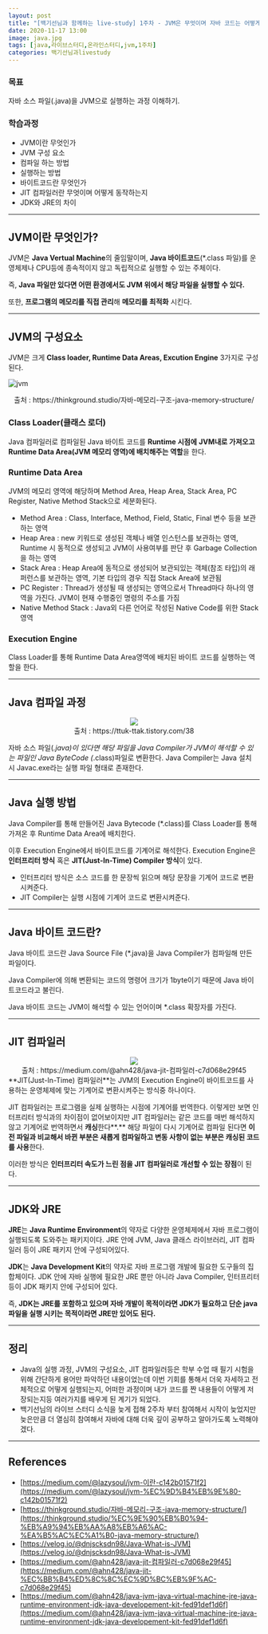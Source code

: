 ```yaml
---
layout: post
title: "[백기선님과 함께하는 live-study] 1주차 - JVM은 무엇이며 자바 코드는 어떻게 실행하는 것인가."
date: 2020-11-17 13:00
image: java.jpg
tags: [java,라이브스터디,온라인스터디,jvm,1주차]
categories: 백기선님과livestudy
---
```


### 목표

자바 소스 파일(.java)을 JVM으로 실행하는 과정 이해하기.

### 학습과정

- JVM이란 무엇인가
- JVM 구성 요소
- 컴파일 하는 방법
- 실행하는 방법
- 바이트코드란 무엇인가
- JIT 컴파일러란 무엇이며 어떻게 동작하는지
- JDK와 JRE의 차이

---

## JVM이란 무엇인가?

JVM은 **Java Vertual Machine**의 줄임말이며, **Java 바이트코드**(*.class 파일)를 운영체제나 CPU등에 종속적이지 않고 독립적으로 실행할 수 있는 주체이다.

즉, **Java 파일만 있다면 어떤 환경에서도 JVM 위에서 해당 파일을 실행할 수 있다.**

또한, **프로그램의 메모리를 직접 관리**해 **메모리를 최적화** 시킨다.

---

## JVM의 구성요소

JVM은 크게 **Class loader, Runtime Data Areas, Excution Engine** 3가지로 구성된다.

![jvm](https://user-images.githubusercontent.com/52314663/99345185-15928100-28d5-11eb-985c-75c751468169.png)

<center>출처 : https://thinkground.studio/자바-메모리-구조-java-memory-structure/</center>

### Class Loader(클래스 로더)

Java 컴파일러로 컴파일된 Java 바이트 코드를 **Runtime 시점에** **JVM내로 가져오고 Runtime Data Area(JVM 메모리 영역)에 배치해주는 역할**을 한다. 

### Runtime Data Area

JVM의 메모리 영역에 해당하며 Method Area, Heap Area, Stack Area, PC Register, Native Method Stack으로 세분화된다.

- Method Area : Class, Interface, Method, Field, Static, Final 변수 등을 보관하는 영역
- Heap Area : new 키워드로 생성된 객체나 배열 인스턴스를 보관하는 영역, Runtime 시 동적으로 생성되고 JVM이 사용여부를 판단 후 Garbage Collection을 하는 영역
- Stack Area : Heap Area에 동적으로 생성되어 보관되있는 객체(참조 타입)의 래퍼런스를 보관하는 영역, 기본 타입의 경우 직접 Stack Area에 보관됨
- PC Register : Thread가 생성될 때 생성되는 영역으로서 Thread마다 하나의 영역을 가진다. JVM이 현재 수행중인 명령의 주소를 가짐
- Native Method Stack : Java외 다른 언어로 작성된 Native Code를 위한 Stack 영역

### Execution Engine

Class Loader를 통해 Runtime Data Area영역에 배치된 바이트 코드를 실행하는 역할을 한다.

---

## Java 컴파일 과정

<center><img src="https://user-images.githubusercontent.com/52314663/99345263-3ce94e00-28d5-11eb-9ffd-d1832f985e9a.png"></center>

<center>출처 : https://ttuk-ttak.tistory.com/38</center>


자바 소스 파일(*.java)이 있다면 해당 파일을 Java Compiler가 JVM이 해석할 수 있는 파일인 Java ByteCode (*.class)파일로 변환한다. Java Compiler는 Java 설치 시  Javac.exe라는 실행 파일 형태로 존재한다.

---

## Java 실행 방법

Java Compiler를 통해 만들어진 Java Bytecode (*.class)를 Class Loader를 통해 가져온 후 Runtime Data Area에 배치한다. 

이후 Execution Engine에서 바이트코드를 기계어로 해석한다. Execution Engine은 **인터프리터 방식** 혹은 **JIT(Just-In-Time) Compiler 방식**이 있다.

- 인터프리터 방식은 소스 코드를 한 문장씩 읽으며 해당 문장을 기계어 코드로 변환시켜준다.
- JIT Compiler는 실행 시점에 기계어 코드로 변환시켜준다.

---

## Java 바이트 코드란?

Java 바이트 코드란 Java Source File (*.java)을 Java Compiler가 컴파일해 만든 파일이다. 

Java Compiler에 의해 변환되는 코드의 명령어 크기가 1byte이기 때문에 Java 바이트코드라고 불린다.

Java 바이트 코드는 JVM이 해석할 수 있는 언어이며 *.class 확장자를 가진다.

---

## JIT 컴파일러

<center><img src="https://user-images.githubusercontent.com/52314663/99345263-3ce94e00-28d5-11eb-9ffd-d1832f985e9a.png"></center>


<center> 출처 : https://medium.com/@ahn428/java-jit-컴파일러-c7d068e29f45 </center>
**JIT(Just-In-Time) 컴파일러**는 JVM의 Execution Engine이 바이트코드를 사용하는 운영체제에 맞는 기계어로 변환시켜주는 방식중 하나이다.

JIT 컴파일러는 프로그램을 실제 실행하는 시점에 기계어를 번역한다. 이렇게만 보면 인터프리터 방식과의 차이점이 없어보이지만 JIT 컴파일러는 같은 코드를 매번 해석하지 않고 기계어로 번역하면서 **캐싱**한다**.** 해당 파일이 다시 기계어로 컴파일 된다면 **이전 파일과 비교해서 바뀐 부분은 새롭게 컴파일하고 변동 사항이 없는 부분은 캐싱된 코드를 사용**한다.

이러한 방식은 **인터프리터 속도가 느린 점을 JIT 컴파일러로 개선할 수 있는 장점**이 된다.

---

## JDK와 JRE

**JRE**는 **Java Runtime Environment**의 약자로 다양한 운영체제에서 자바 프로그램이 실행되도록 도와주는 패키지이다. JRE 안에 JVM, Java 클래스 라이브러리, JIT 컴파일러 등이 JRE 패키지 안에 구성되어있다.

**JDK**는 **Java Development Kit**의 약자로 자바 프로그램 개발에 필요한 도구들의 집합체이다. JDK 안에 자바 실행에 필요한 JRE 뿐만 아니라 Java Compiler, 인터프리터 등이 JDK 패키지 안에 구성되어 있다.

즉, **JDK는 JRE를 포함하고 있으며 자바 개발이 목적이라면 JDK가 필요하고 단순 java 파일을 실행 시키는 목적이라면 JRE만 있어도 된다.**

---

## 정리

- Java의 실행 과정, JVM의 구성요소, JIT 컴파일러등은 학부 수업 때 필기 시험을 위해 간단하게 용어만 파악하던 내용이었는데 이번 기회를 통해서 더욱 자세하고 전체적으로 어떻게 실행되는지, 어떠한 과정이며 내가 코드를 짠 내용들이 어떻게 저장되는지등 여러가지를 배우게 된 계기가 되었다.
- 백기선님의 라이브 스터디 소식을 늦게 접해 2주차 부터 참여해서 시작이 늦었지만 늦은만큼 더 열심히 참여해서 자바에 대해 더욱 깊이 공부하고 알아가도록 노력해야겠다.

---

## References

- [https://medium.com/@lazysoul/jvm-이란-c142b01571f2](https://medium.com/@lazysoul/jvm-%EC%9D%B4%EB%9E%80-c142b01571f2)
- [https://thinkground.studio/자바-메모리-구조-java-memory-structure/](https://thinkground.studio/%EC%9E%90%EB%B0%94-%EB%A9%94%EB%AA%A8%EB%A6%AC-%EA%B5%AC%EC%A1%B0-java-memory-structure/)
- [https://velog.io/@dnjscksdn98/Java-What-is-JVM](https://velog.io/@dnjscksdn98/Java-What-is-JVM)
- [https://medium.com/@ahn428/java-jit-컴파일러-c7d068e29f45](https://medium.com/@ahn428/java-jit-%EC%BB%B4%ED%8C%8C%EC%9D%BC%EB%9F%AC-c7d068e29f45)
- [https://medium.com/@ahn428/java-jvm-java-virtual-machine-jre-java-runtime-environment-jdk-java-developement-kit-fed91def1d6f](https://medium.com/@ahn428/java-jvm-java-virtual-machine-jre-java-runtime-environment-jdk-java-developement-kit-fed91def1d6f)